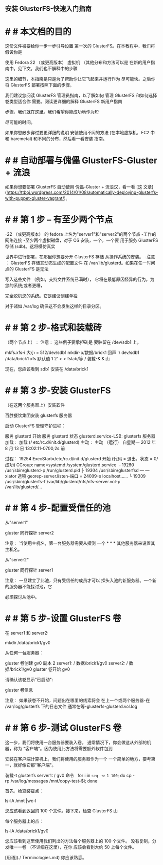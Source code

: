 安装 GlusterFS-快速入门指南
-------

# # # 本文档的目的
这份文件被要给你一步一步引导设置
第一次的 GlusterFS。在本教程中，我们将假设你是

使用 Fedora 22 （或更高版本） 虚拟机 （其他分布和方法可以是
在新的用户指南中，见下文。我们也不解释中的步骤

这里的细节，本指南是只是为了帮助你让它飞起来并运行作为
尽可能快。之后你将 GlusterFS 部署按照下面的步骤，

我们建议您阅读 GlusterFS 管理员指南，以了解如何
管理 GlusterFS 和如何选择卷类型适合你
需要。阅读更详细的解释 GlusterFS 新用户指南

步骤，我们就在这里。我们希望你能成功地作为短

尽可能的时间。

如果你想散步穿过要更详细的说明
安装使用不同的方法 (在本地虚拟机，EC2 中和
baremetal) 和不同的分布，然后看一看安装
指南。

# # # 自动部署与傀儡 GlusterFS-Gluster + 流浪

如果你想要部署 GlusterFS 自动使用
傀儡-Gluster + 流浪汉，看一看 [这
文章] (https://ttboj.wordpress.com/2014/01/08/automatically-deploying-glusterfs-with-puppet-gluster-vagrant/)。

# # # 第 1 步 – 有至少两个节点

-22 （或更高版本） 的 fedora 上名为"server1"和"server2"的两个节点
-工作的网络连接
-至少两个虚拟磁盘，对于 OS 安装，一个，一个要
用于服务 GlusterFS 存储 (sdb)。这将模仿真实

世界中进行部署，在那里你想要分开 GlusterFS 存储
从操作系统的安装。
-注意︰ GlusterFS 存储其动态生成的配置文件
在 /var/lib/glusterd。如果在任一时间点的 GlusterFS 是无法

写入这些文件 （例如，支持文件系统已满时），
它将在最低原因怪异的行为，为您的系统;或者更糟，

完全脱机您的系统。它是建议创建单独

对于诸如 /var/log 确保这不会发生这样的目录分区。

# # # 第 2 步-格式和装载砖

（两个节点上）︰ 注意︰ 这些例子要承担砖是
要驻留在 /dev/sdb1 上。

mkfs.xfs-i 大小 = 512/dev/sdb1
mkdir-p/数据/brick1
回声 '/ dev/sdb1 /data/brick1 xfs 默认值 1 2' > > fstab/等 /
装载-& & 山

现在，您应该看到 sdb1 安装在 /data/brick1

# # # 第 3 步-安装 GlusterFS

（在这两个服务器上）安装软件


百胜餐饮集团安装 glusterfs 服务器

启动 GlusterFS 管理守护进程︰

服务 glusterd 开始
服务 glusterd 状态
glusterd.service-LSB: glusterfs 服务器
加载︰ 加载 (/ etc/rc.d/init.d/glusterd)
主动︰ 主动 （运行） 自星期一 2012 年 8 月 13 日 13:02:11-0700;2s 前

过程︰ 19254 ExecStart=/etc/rc.d/init.d/glusterd 开始 (代码 = 退出，状态 = 0/成功)
CGroup: name=systemd:/system/glusterd.service
├ 19260 /usr/sbin/glusterd-p /run/glusterd.pid
├ 19304 /usr/sbin/glusterfsd — — xlator 选项 georep-server.listen-端口 = 24009-s localhost......
└ 19309 /usr/sbin/glusterfs-f /var/lib/glusterd/nfs/nfs-server.vol-p /var/lib/glusterd/...

# # # 第 4 步-配置受信任的池

从"server1"

gluster 同行探针 server2

注意︰ 当使用主机名，第一台服务器需要从探测
一个 * * * 其他服务器来设置其主机名。

从"server2"

gluster 同行探针 server1

注意︰ 一旦建立了此池，只有受信任的成员才可以
探头入池的新服务器。一个新的服务器不能探讨池，它

必须探讨从池中。

# # # 第 5 步-设置 GlusterFS 卷

在 server1 和 server2:

mkdir /data/brick1/gv0

从任何一台服务器︰

gluster 卷创建 gv0 副本 2 server1: / 数据/brick1/gv0 server2: / 数据/brick1/gv0
gluster 卷开始 gv0

请确认该卷显示"已启动":

gluster 卷信息

注意︰ 如果该卷不开始，问题出在哪里的线索将会
在上一个或两个服务器-在 /var/log/glusterfs 下的日志文件
通常在等-glusterfs-glusterd.vol.log

# # # 第 6 步-测试 GlusterFS 卷

这一步，我们将使用一台服务器要装入卷。
通常情况下，你会做这从外部的机器，称为
"客户端"。因为使用此方法将需要额外软件包到

安装在客户端计算机上，我们将使用的服务器作为一个
一个简单的地方，要考第一，就好像它那"客户端"。

装载-t glusterfs server1: / gv0 命令
		  for i in `seq -w 1 100`; do cp -rp /var/log/messages /mnt/copy-test-$i; done

首先，检查装载点︰

ls-lA /mnt |wc-l


您应该看到返回的 100 个文件。接下来，检查 GlusterFS 山

每个服务器上的点︰

ls-lA /data/brick1/gv0

您应该看到这里使用我们列出的方法每个服务器上的 100 个文件。
没有复制，分发唯一一卷 （不详细在这里），在你
应该会看到大约 50 上每个文件。

[用语](./ Terminologies.md) 你应该熟悉。


